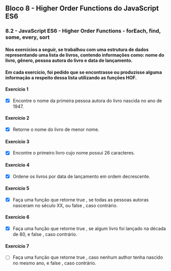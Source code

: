 ## Bloco 8 - Higher Order Functions do JavaScript ES6
### 8.2 - JavaScript ES6 - Higher Order Functions - forEach, find, some, every, sort

#### Nos exercícios a seguir, se trabalhou com uma estrutura de dados representando uma lista de livros, contendo informações como: nome do livro, gênero, pessoa autora do livro e data de lançamento.
#### Em cada exercício, foi pedido que se encontrasse ou produzisse alguma informação a respeito dessa lista utilizando as funções HOF.

#### Exercício 1
- [x] Encontre o nome da primeira pessoa autora do livro nascida no ano de 1947.

#### Exercício 2
- [x] Retorne o nome do livro de menor nome.

#### Exercício 3
- [x] Encontre o primeiro livro cujo nome possui 26 caracteres.

#### Exercício 4
- [x] Ordene os livros por data de lançamento em ordem decrescente.

#### Exercício 5
- [x] Faça uma função que retorne true , se todas as pessoas autoras nasceram no século XX, ou false , caso contrário.

#### Exercício 6
- [x] Faça uma função que retorne true , se algum livro foi lançado na década de 80, e false , caso contrário.

#### Exercício 7
- [ ] Faça uma função que retorne true , caso nenhum author tenha nascido no mesmo ano, e false , caso contrário. 